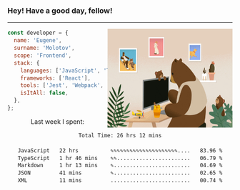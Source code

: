### Hey! Have a good day, fellow!
---
<img align='right' alt='GIF' vertical-align='center' src='./src/giphy.gif' width='280px' height='222px'/>

```javascript
const developer = {
  name: 'Eugene',
  surname: 'Molotov',
  scope: 'Frontend',
  stack: {
    languages: ['JavaScript', 'TypeScript'],
    frameworks: ['React'],
    tools: ['Jest', 'Webpack', 'Sass'],
    isItAll: false,
  },
};
```
<p align="center">
  Last week I spent:
</p>
<div align="center">
<!--START_SECTION:waka-->

```txt
Total Time: 26 hrs 12 mins

JavaScript   22 hrs          ✎✎✎✎✎✎✎✎✎✎✎✎✎✎✎✎✎✎✎✎✎....   83.96 %
TypeScript   1 hr 46 mins    ✎✎.......................   06.79 %
Markdown     1 hr 13 mins    ✎........................   04.69 %
JSON         41 mins         ✎........................   02.65 %
XML          11 mins         .........................   00.74 %
```

<!--END_SECTION:waka-->

